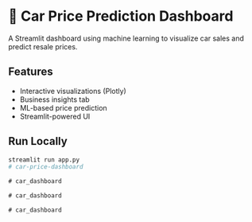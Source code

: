 # 🚗 Car Price Prediction Dashboard

A Streamlit dashboard using machine learning to visualize car sales and predict resale prices.

## Features
- Interactive visualizations (Plotly)
- Business insights tab
- ML-based price prediction
- Streamlit-powered UI

## Run Locally

```bash
streamlit run app.py
#   c a r - p r i c e - d a s h b o a r d 
 
 #   c a r _ d a s h b o a r d  
 #   c a r _ d a s h b o a r d  
 #   c a r _ d a s h b o a r d  
 